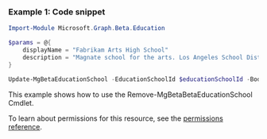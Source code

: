 ### Example 1: Code snippet

```powershellImport-Module Microsoft.Graph.Beta.Education

$params = @{
	displayName = "Fabrikam Arts High School"
	description = "Magnate school for the arts. Los Angeles School District"
}

Update-MgBetaEducationSchool -EducationSchoolId $educationSchoolId -BodyParameter $params
```
This example shows how to use the Remove-MgBetaBetaEducationSchool Cmdlet.
To learn about permissions for this resource, see the [permissions reference](/graph/permissions-reference).

